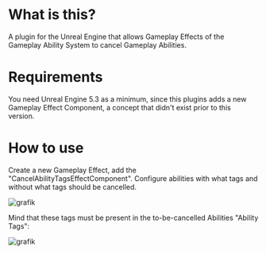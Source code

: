 # What is this?
A plugin for the Unreal Engine that allows Gameplay Effects of the Gameplay Ability System to cancel Gameplay Abilities.

# Requirements
You need Unreal Engine 5.3 as a minimum, since this plugins adds a new Gameplay Effect Component, a concept that didn't exist prior to this version.

# How to use
Create a new Gameplay Effect, add the "CancelAbilityTagsEffectComponent". Configure abilities with what tags and without what tags should be cancelled.

![grafik](https://github.com/gregorhcs/GASCancelAbilitiesFromEffect/assets/42077794/c8e7d927-7da3-4da0-884d-a7492ad181d5)

Mind that these tags must be present in the to-be-cancelled Abilities "Ability Tags":

![grafik](https://github.com/gregorhcs/GASCancelAbilitiesFromEffect/assets/42077794/4a5d41e2-fd11-46de-9d96-9444ec7622a6)
